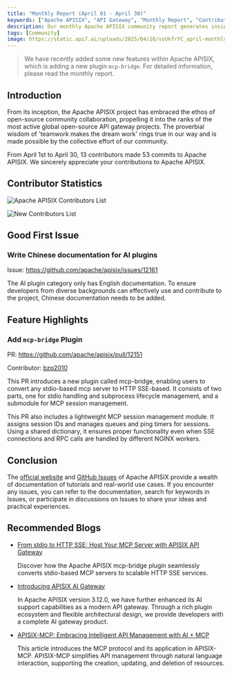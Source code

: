 ```yaml
---
title: "Monthly Report (April 01 - April 30)"
keywords: ["Apache APISIX", "API Gateway", "Monthly Report", "Contributor"]
description: Our monthly Apache APISIX community report generates insights into the project's monthly developments. The reports provide a pathway into the Apache APISIX community, ensuring that you stay well-informed and actively involved.
tags: [Community]
image: https://static.api7.ai/uploads/2025/04/28/vsUkfrYC_april-monthly-report-cover-en.webp
---
```


> We have recently added some new features within Apache APISIX, which is adding a new plugin `mcp-bridge`. For detailed information, please read the monthly report.
<!--truncate-->

## Introduction

From its inception, the Apache APISIX project has embraced the ethos of open-source community collaboration, propelling it into the ranks of the most active global open-source API gateway projects. The proverbial wisdom of 'teamwork makes the dream work' rings true in our way and is made possible by the collective effort of our community.

From April 1st to April 30, 13 contributors made 53 commits to Apache APISIX. We sincerely appreciate your contributions to Apache APISIX.

## Contributor Statistics

![Apache APISIX Contributors List](https://static.api7.ai/uploads/2025/04/28/7DZQnq0l_april-contributor-list.webp)

![New Contributors List](https://static.api7.ai/uploads/2025/04/28/khDhj3Jw_april-new-contributors.webp)

## Good First Issue

### Write Chinese documentation for AI plugins

Issue: https://github.com/apache/apisix/issues/12161

The AI plugin category only has English documentation. To ensure developers from diverse backgrounds can effectively use and contribute to the project, Chinese documentation needs to be added.

## Feature Highlights

### Add `mcp-bridge` Plugin

PR: https://github.com/apache/apisix/pull/12151

Contributor: [bzp2010](https://github.com/bzp2010)

This PR introduces a new plugin called mcp-bridge, enabling users to convert any stdio-based mcp server to HTTP SSE-based. It consists of two parts, one for stdio handling and subprocess lifecycle management, and a submodule for MCP session management.

This PR also includes a lightweight MCP session management module. It assigns session IDs and manages queues and ping timers for sessions. Using a shared dictionary, it ensures proper functionality even when SSE connections and RPC calls are handled by different NGINX workers.

## Conclusion

The [official website](https://apisix.apache.org/) and [GitHub Issues](https://github.com/apache/apisix/issues) of Apache APISIX provide a wealth of documentation of tutorials and real-world use cases. If you encounter any issues, you can refer to the documentation, search for keywords in Issues, or participate in discussions on Issues to share your ideas and practical experiences.

## Recommended Blogs

- [From stdio to HTTP SSE: Host Your MCP Server with APISIX API Gateway](https://apisix.apache.org/blog/2025/04/21/host-mcp-server-with-api-gateway/)

  Discover how the Apache APISIX mcp-bridge plugin seamlessly converts stdio-based MCP servers to scalable HTTP SSE services.

- [Introducing APISIX AI Gateway](https://apisix.apache.org/blog/2025/04/08/introducing-apisix-ai-gateway/)

  In Apache APISIX version 3.12.0, we have further enhanced its AI support capabilities as a modern API gateway. Through a rich plugin ecosystem and flexible architectural design, we provide developers with a complete AI gateway product.

- [APISIX-MCP: Embracing Intelligent API Management with AI + MCP](https://apisix.apache.org/blog/2025/04/01/embrace-intelligent-api-management-with-ai-and-mcp/)

  This article introduces the MCP protocol and its application in APISIX-MCP. APISIX-MCP simplifies API management through natural language interaction, supporting the creation, updating, and deletion of resources.
  
